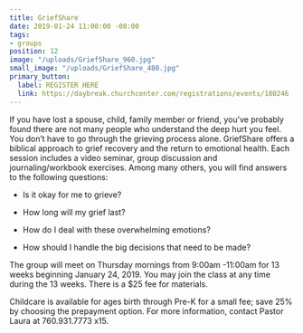 ```yaml
---
title: GriefShare
date: 2019-01-24 11:00:00 -08:00
tags:
- groups
position: 12
image: "/uploads/GriefShare_960.jpg"
small_image: "/uploads/GriefShare_480.jpg"
primary_button:
  label: REGISTER HERE
  link: https://daybreak.churchcenter.com/registrations/events/180246
---
```


If you have lost a spouse, child, family member or friend, you’ve probably found there are not many people who understand the deep hurt you feel. You don’t have to go through the grieving process alone. GriefShare offers a biblical approach to grief recovery and the return to emotional health. Each session includes a video seminar, group discussion and journaling/workbook exercises. Among many others, you will find answers to the following questions:

* Is it okay for me to grieve?

* How long will my grief last?

* How do I deal with these overwhelming emotions?

* How should I handle the big decisions that need to
  be made?

The group will meet on Thursday mornings from 9:00am -11:00am for 13 weeks beginning January 24, 2019. You may join the class at any time during the 13 weeks. There is a $25 fee for materials.

Childcare is available for ages birth through Pre-K for a small fee; save 25% by choosing the prepayment option. For more information, contact Pastor Laura at 760.931.7773 x15.
